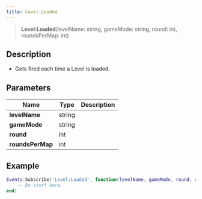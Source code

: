 ```yaml
---
title: Level:Loaded
---
```


> **Level:Loaded**(levelName: string, gameMode: string, round: int, roundsPerMap: int)

## Description

- Gets fired each time a Level is loaded.

## Parameters

| Name | Type | Description |
| ---- | ---- | ----------- |
| **levelName** | string |  |
| **gameMode** | string |  |
| **round** | int |  |
| **roundsPerMap** | int |  |

## Example

```lua
Events:Subscribe('Level:Loaded', function(levelName, gameMode, round, roundsPerMap)
    -- Do stuff here.
end)
```
